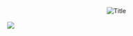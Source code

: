 
<div align="center">
  <img src="https://i.imgur.com/rKjIA0U.png?2" alt="Title"/>
</div>
<br>
<div align="left">
  <img src="https://github-readme-stats.vercel.app/api?username=williamscesar21&theme=blue-green">
</div>
<br>

